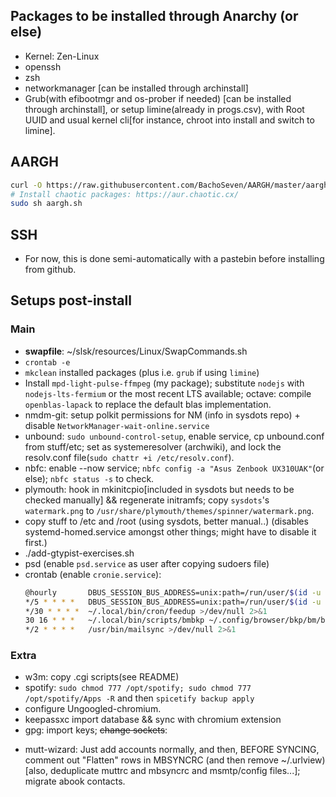 ## Packages to be installed through Anarchy (or else)

- Kernel: Zen-Linux
- openssh
- zsh
- networkmanager [can be installed through archinstall]
- Grub(with efibootmgr and os-prober if needed) [can be installed through archinstall], or setup limine(already in progs.csv), with Root UUID and usual kernel cli[for instance,
  chroot into install and switch to limine].

## AARGH
``` sh
curl -O https://raw.githubusercontent.com/BachoSeven/AARGH/master/aargh.sh
# Install chaotic packages: https://aur.chaotic.cx/
sudo sh aargh.sh
```

## SSH
- For now, this is done semi-automatically with a pastebin before installing from github.

## Setups post-install
### Main
- **swapfile**: ~/slsk/resources/Linux/SwapCommands.sh
- `crontab -e`
- `mkclean` installed packages (plus i.e. `grub` if using `limine`)
- Install `mpd-light-pulse-ffmpeg` (my package); substitute `nodejs` with `nodejs-lts-fermium` or the most recent LTS available; octave: compile `openblas-lapack` to replace the default blas implementation.
- nmdm-git: setup polkit permissions for NM (info in sysdots repo) + disable `NetworkManager-wait-online.service`
- unbound: `sudo unbound-control-setup`, enable service, cp unbound.conf from stuff/etc; set as systemeresolver (archwiki), and lock the resolv.conf file(`sudo chattr +i /etc/resolv.conf`).
- nbfc: enable --now service; `nbfc config -a "Asus Zenbook UX310UAK"`(or else); `nbfc status -s` to check.
- plymouth: hook in mkinitcpio[included in sysdots but needs to be checked manually] && regenerate initramfs; copy `sysdots`'s `watermark.png` to `/usr/share/plymouth/themes/spinner/watermark.png`.
- copy stuff to /etc and /root (using sysdots, better manual..) (disables systemd-homed.service amongst other things; might have to disable it first.)
- ./add-gtypist-exercises.sh
- psd (enable `psd.service` as user after copying sudoers file)
- crontab (enable `cronie.service`):
  ``` sh
  @hourly		DBUS_SESSION_BUS_ADDRESS=unix:path=/run/user/$(id -u $USER)/bus ~/.local/bin/cron/checkup >/dev/null 2>&1
  */5 * * * *	DBUS_SESSION_BUS_ADDRESS=unix:path=/run/user/$(id -u $USER)/bus ~/.local/bin/cron/cronbat >/dev/null 2>&1
  */30 * * * *	~/.local/bin/cron/feedup >/dev/null 2>&1
  30 16 * * *	~/.local/bin/scripts/bmbkp ~/.config/browser/bkp/bm/bm.html && ~/.local/bin/scripts/histbkp ~/.config/browser/bkp/hist/hist.html && cd ~/.config/browser/bkp && ~/.local/bin/scripts/txtbkp && drive push -no-prompt hist/hist.html bm/bm.html bm/plain hist/plain
  */2 * * * *	/usr/bin/mailsync >/dev/null 2>&1
  ```
### Extra
- w3m: copy .cgi scripts(see README)
- spotify: `sudo chmod 777 /opt/spotify; sudo chmod 777 /opt/spotify/Apps -R` and then `spicetify backup apply`
- configure Ungoogled-chromium.
- keepassxc import database && sync with chromium extension
- gpg: import keys; ~~change sockets~~:
    <!-- Questa roba è commentata perché non serve davvero, funziona anche senzsa spostare i file dei socket nella directory con l'hash. -->
 <!-- "Note that this currently does not work out-of-the-box using systemd user units and socket-based activation, since the socket directory changes based on the hash of -->
 <!-- $GNUPGHOME. You can get the new socket directory using gpgconf --dry-run --create-socketdir, and have to modify the systemd user units to listen on the correct sockets -->
 <!-- accordingly." -->
 <!-- Sockets to change(5)[all with systemctl --user edit --full]: gpg-agent.socket, gpg-agent-extra.socket, gpg-agent-browser.socket, gpg-agent-ssh.socket, and dirmngr.socket. -->
 <!-- Syntax to change them (sysu edit): `ListenStream=%t/gnupg/d."${HASH}"/S."${socketname}"` -->
 <!-- Example vim substitute command `%s/gnupg\//&d\.babif6xw6skmb8ps84qeyyam\//g` -->
 <!-- Finally, do `gpgconf --create-socketdir` and reboot (hopefully it works). -->
- mutt-wizard: Just add accounts normally, and then, BEFORE SYNCING, comment out "Flatten" rows in MBSYNCRC (and then remove ~/.urlview) [also, deduplicate muttrc and mbsyncrc and
  msmtp/config files...]; migrate abook contacts.
